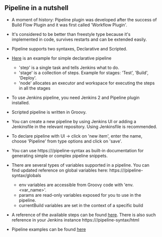## Pipeline in a nutshell

* A moment of history: Pipeline plugin was developed after the success
  of Build Flow Plugin and it was first called 'Workflow Plugin'.

* It's considered to be better than freestyle type because it's implemented
  in code, survives restarts and can be extended easily.

* Pipeline supports two syntaxes, Declarative and Scripted.

* [Here](https://github.com/nholuongut/jenkins-goodies/blob/master/pipeline/basic_declarative_pipeline) is an example for simple declarative pipeline

    * 'step' is a single task and tells Jenkins what to do.
    * 'stage' is a collection of steps. Example for stages: 'Test', 'Build', 'Deploy'.
    * 'node' allocates an executor and workspace for executing the steps in all the stages

* To use Jenkins pipeline, you need Jenkins 2 and Pipeline plugin installed.

* Scripted pipeline is written in Groovy.

* You can create a new pipeline by using Jenkins UI or adding a Jenkinsfile in the relevant repository. Using Jenkinsfile is recommended.

* To declare pipeline with UI -> click on 'new item', enter the name, choose 'Pipeline' from type options and click on 'save'.

* You can use https://<my-jenkins>/pipeline-syntax as built-in documentation for generating simple or complex
  pipeline snippets.

* There are several types of variables supported in a pipeline. You can find updated reference on global variables
  here: https://<my-jenkins>/pipeline-syntax/globals

    * env variables are accessible from Groovy code with 'env.<var_name>'.
    * params are read-only variables exposed for you to use in the pipeline.
    * currentBuild variables are set in the context of a specific build

* A reference of the available steps can be found [here](https://jenkins.io/doc/pipeline/steps).
  There is also such reference in your Jenkins instance https://<my-jenkins>/pipeline-syntax/html

* Pipeline examples can be found [here](https://jenkins.io/doc/pipeline/examples)
